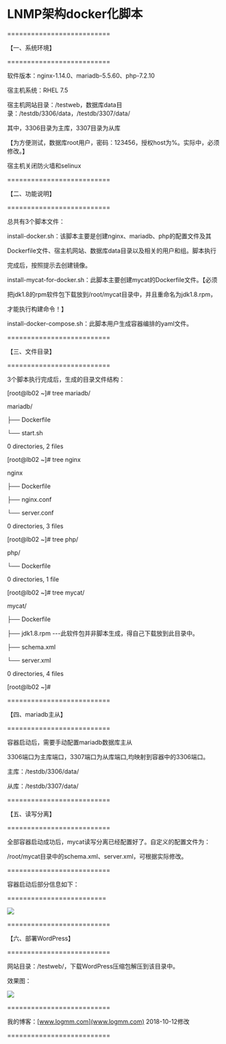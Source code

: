 
# LNMP架构docker化脚本

==========================

【一、系统环境】

==========================

软件版本：nginx-1.14.0、mariadb-5.5.60、php-7.2.10

宿主机系统：RHEL 7.5

宿主机网站目录：/testweb，数据库data目录：/testdb/3306/data，/testdb/3307/data/

其中，3306目录为主库，3307目录为从库

【为方便测试，数据库root用户，密码：123456，授权host为%。实际中，必须修改。】

宿主机关闭防火墙和selinux

==========================

【二、功能说明】

==========================

总共有3个脚本文件：

install-docker.sh：该脚本主要是创建nginx、mariadb、php的配置文件及其

Dockerfile文件、宿主机网站、数据库data目录以及相关的用户和组。脚本执行

完成后，按照提示去创建镜像。

install-mycat-for-docker.sh：此脚本主要创建mycat的Dockerfile文件。【必须

把jdk1.8的rpm软件包下载放到/root/mycat目录中，并且重命名为jdk1.8.rpm，

才能执行构建命令！】

install-docker-compose.sh：此脚本用户生成容器编排的yaml文件。

==========================

【三、文件目录】

==========================

3个脚本执行完成后，生成的目录文件结构：

[root@lb02 ~]# tree mariadb/

mariadb/

├── Dockerfile

└── start.sh

0 directories, 2 files

[root@lb02 ~]# tree nginx

nginx

├── Dockerfile

├── nginx.conf

└── server.conf

0 directories, 3 files

[root@lb02 ~]# tree php/

php/

└── Dockerfile

0 directories, 1 file


[root@lb02 ~]# tree mycat/

mycat/

├── Dockerfile

├── jdk1.8.rpm ---此软件包并非脚本生成，得自己下载放到此目录中。

├── schema.xml

└── server.xml

0 directories, 4 files

[root@lb02 ~]# 

==========================

【四、mariadb主从】

==========================

容器启动后，需要手动配置mariadb数据库主从

3306端口为主库端口，3307端口为从库端口,均映射到容器中的3306端口。

主库：/testdb/3306/data/

从库：/testdb/3307/data/

==========================

【五、读写分离】

==========================

全部容器启动成功后，mycat读写分离已经配置好了。自定义的配置文件为：

/root/mycat目录中的schema.xml、server.xml，可根据实际修改。

==========================

容器启动后部分信息如下：

=========================

![](https://i.imgur.com/Ln4rtmD.jpg)

==========================

【六、部署WordPress】

==========================

网站目录：/testweb/，下载WordPress压缩包解压到该目录中。


效果图：

![](https://i.imgur.com/G2G77Oi.jpg)

==========================

我的博客：[www.logmm.com](www.logmm.com)  2018-10-12修改

==========================
